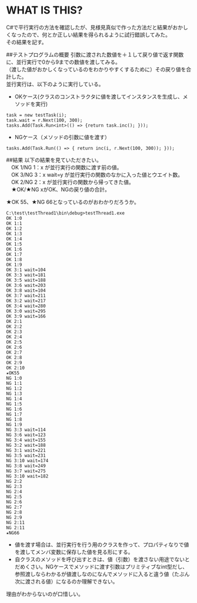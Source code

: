 # WHAT IS THIS?
C#で平行実行の方法を確認したが、見様見真似で作った方法だと結果がおかしくなったので、何とか正しい結果を得られるように試行錯誤してみた。  
その結果を記す。  

##テストプログラムの概要
引数に渡された数値を＋１して戻り値で返す関数に、並行実行で0から9までの数値を渡してみる。  
（渡した値がおかしくなっているのをわかりやすくするために）その戻り値を合計した。  
並行実行は、以下のように実行している。  

- OKケース(クラスのコンストラクタに値を渡してインスタンスを生成し、メソッドを実行)
```
task = new testTask(i);
task.wait = r.Next(100, 300);
tasks.Add(Task.Run<int>(() => {return task.inc(); }));
```
- NGケース（メソッドの引数に値を渡す）
```
tasks.Add(Task.Run(() => { return inc(i, r.Next(100, 300)); }));
```

##結果
以下の結果を見ていただきたい。  
　OK 1/NG 1：x が並行実行の関数に渡す前の値。  
　OK 3/NG 3：x wait=y が並行実行の関数のなかに入った値とウエイト数。  
　OK 2/NG 2：x が並行実行の関数から帰ってきた値。  
　★OK/★NG xがOK、NGの戻り値の合計。  

★OK 55、★NG 66となっているのがおわかりだろうか。  
```
C:\test\testThread1\bin\debug>testThread1.exe
OK 1:0
OK 1:1
OK 1:2
OK 1:3
OK 1:4
OK 1:5
OK 1:6
OK 1:7
OK 1:8
OK 1:9
OK 3:1 wait=104
OK 3:3 wait=181
OK 3:5 wait=188
OK 3:6 wait=203
OK 3:8 wait=104
OK 3:7 wait=211
OK 3:2 wait=217
OK 3:4 wait=280
OK 3:0 wait=295
OK 3:9 wait=166
OK 2:1
OK 2:2
OK 2:3
OK 2:4
OK 2:5
OK 2:6
OK 2:7
OK 2:8
OK 2:9
OK 2:10
★OK55
NG 1:0
NG 1:1
NG 1:2
NG 1:3
NG 1:4
NG 1:5
NG 1:6
NG 1:7
NG 1:8
NG 1:9
NG 3:3 wait=114
NG 3:6 wait=123
NG 3:4 wait=155
NG 3:2 wait=188
NG 3:1 wait=221
NG 3:5 wait=231
NG 3:10 wait=174
NG 3:8 wait=249
NG 3:7 wait=275
NG 3:10 wait=182
NG 2:2
NG 2:3
NG 2:4
NG 2:5
NG 2:6
NG 2:7
NG 2:8
NG 2:9
NG 2:11
NG 2:11
★NG66
```

- 値を渡す場合は、並行実行を行う用のクラスを作って、プロパティなりで値を渡してメンバ変数に保存した値を見る形にする。
- 自クラスのメソッドを呼び出すときは、値（引数）を渡さない用途でないとだめくさい。NGケースでメソッドに渡す引数はプリミティブなint型だし、参照渡しならわかるが値渡しなのになんでメソッドに入ると違う値（たぶん次に渡される値）になるのか理解できない。

理由がわからないのが口惜しい。  
